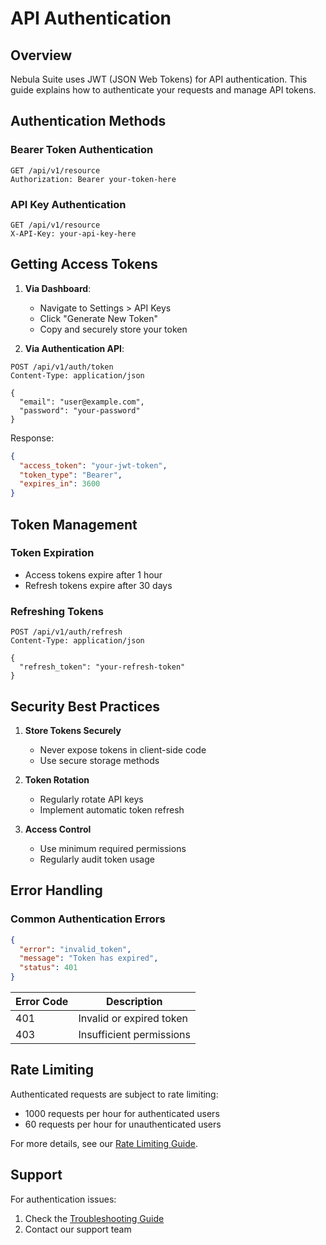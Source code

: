 # API Authentication

## Overview

Nebula Suite uses JWT (JSON Web Tokens) for API authentication. This guide explains how to authenticate your requests and manage API tokens.

## Authentication Methods

### Bearer Token Authentication

```http
GET /api/v1/resource
Authorization: Bearer your-token-here
```

### API Key Authentication

```http
GET /api/v1/resource
X-API-Key: your-api-key-here
```

## Getting Access Tokens

1. **Via Dashboard**:
   - Navigate to Settings > API Keys
   - Click "Generate New Token"
   - Copy and securely store your token

2. **Via Authentication API**:

```http
POST /api/v1/auth/token
Content-Type: application/json

{
  "email": "user@example.com",
  "password": "your-password"
}
```

Response:
```json
{
  "access_token": "your-jwt-token",
  "token_type": "Bearer",
  "expires_in": 3600
}
```

## Token Management

### Token Expiration
- Access tokens expire after 1 hour
- Refresh tokens expire after 30 days

### Refreshing Tokens

```http
POST /api/v1/auth/refresh
Content-Type: application/json

{
  "refresh_token": "your-refresh-token"
}
```

## Security Best Practices

1. **Store Tokens Securely**
   - Never expose tokens in client-side code
   - Use secure storage methods

2. **Token Rotation**
   - Regularly rotate API keys
   - Implement automatic token refresh

3. **Access Control**
   - Use minimum required permissions
   - Regularly audit token usage

## Error Handling

### Common Authentication Errors

```json
{
  "error": "invalid_token",
  "message": "Token has expired",
  "status": 401
}
```

| Error Code | Description |
|------------|-------------|
| 401        | Invalid or expired token |
| 403        | Insufficient permissions |

## Rate Limiting

Authenticated requests are subject to rate limiting:
- 1000 requests per hour for authenticated users
- 60 requests per hour for unauthenticated users

For more details, see our [Rate Limiting Guide](./rate-limiting.md).

## Support

For authentication issues:
1. Check the [Troubleshooting Guide](./troubleshooting.md)
2. Contact our support team